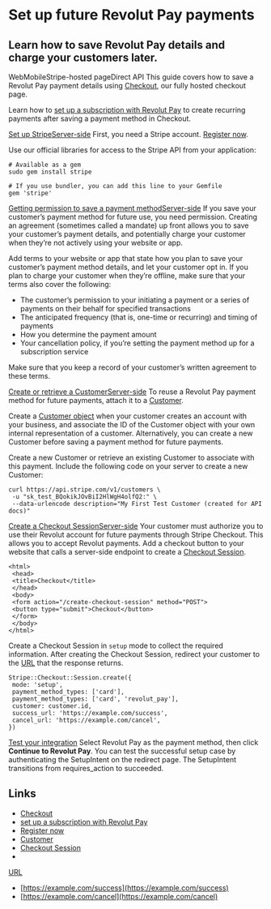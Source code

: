 # Set up future Revolut Pay payments

## Learn how to save Revolut Pay details and charge your customers later.

WebMobileStripe-hosted pageDirect API
This guide covers how to save a Revolut Pay payment details using
[Checkout](https://docs.stripe.com/payments/checkout), our fully hosted checkout
page.

Learn how to [set up a subscription with Revolut
Pay](https://docs.stripe.com/billing/subscriptions/revolut-pay) to create
recurring payments after saving a payment method in Checkout.

[Set up
StripeServer-side](https://docs.stripe.com/payments/revolut-pay/set-up-future-payments#web-set-up-stripe)
First, you need a Stripe account. [Register
now](https://dashboard.stripe.com/register).

Use our official libraries for access to the Stripe API from your application:

```
# Available as a gem
sudo gem install stripe
```

```
# If you use bundler, you can add this line to your Gemfile
gem 'stripe'
```

[Getting permission to save a payment
methodServer-side](https://docs.stripe.com/payments/revolut-pay/set-up-future-payments#web-permissions)
If you save your customer’s payment method for future use, you need permission.
Creating an agreement (sometimes called a mandate) up front allows you to save
your customer’s payment details, and potentially charge your customer when
they’re not actively using your website or app.

Add terms to your website or app that state how you plan to save your customer’s
payment method details, and let your customer opt in. If you plan to charge your
customer when they’re offline, make sure that your terms also cover the
following:

- The customer’s permission to your initiating a payment or a series of payments
on their behalf for specified transactions
- The anticipated frequency (that is, one-time or recurring) and timing of
payments
- How you determine the payment amount
- Your cancellation policy, if you’re setting the payment method up for a
subscription service

Make sure that you keep a record of your customer’s written agreement to these
terms.

[Create or retrieve a
CustomerServer-side](https://docs.stripe.com/payments/revolut-pay/set-up-future-payments#web-create-customer)
To reuse a Revolut Pay payment method for future payments, attach it to a
[Customer](https://docs.stripe.com/api/customers).

Create a [Customer object](https://docs.stripe.com/api/customers) when your
customer creates an account with your business, and associate the ID of the
Customer object with your own internal representation of a customer.
Alternatively, you can create a new Customer before saving a payment method for
future payments.

Create a new Customer or retrieve an existing Customer to associate with this
payment. Include the following code on your server to create a new Customer:

```
curl https://api.stripe.com/v1/customers \
 -u "sk_test_BQokikJOvBiI2HlWgH4olfQ2:" \
 --data-urlencode description="My First Test Customer (created for API docs)"
```

[Create a Checkout
SessionServer-side](https://docs.stripe.com/payments/revolut-pay/set-up-future-payments#web-create-checkout-session)
Your customer must authorize you to use their Revolut account for future
payments through Stripe Checkout. This allows you to accept Revolut payments.
Add a checkout button to your website that calls a server-side endpoint to
create a [Checkout Session](https://docs.stripe.com/api/checkout/sessions).

```
<html>
 <head>
 <title>Checkout</title>
 </head>
 <body>
 <form action="/create-checkout-session" method="POST">
 <button type="submit">Checkout</button>
 </form>
 </body>
</html>
```

Create a Checkout Session in `setup` mode to collect the required information.
After creating the Checkout Session, redirect your customer to the
[URL](https://docs.stripe.com/api/checkout/sessions/object#checkout_session_object-url)
that the response returns.

```
Stripe::Checkout::Session.create({
 mode: 'setup',
 payment_method_types: ['card'],
 payment_method_types: ['card', 'revolut_pay'],
 customer: customer.id,
 success_url: 'https://example.com/success',
 cancel_url: 'https://example.com/cancel',
})
```

[Test your
integration](https://docs.stripe.com/payments/revolut-pay/set-up-future-payments#web-test-integration)
Select Revolut Pay as the payment method, then click **Continue to Revolut
Pay**. You can test the successful setup case by authenticating the SetupIntent
on the redirect page. The SetupIntent transitions from requires_action to
succeeded.

## Links

- [Checkout](https://docs.stripe.com/payments/checkout)
- [set up a subscription with Revolut
Pay](https://docs.stripe.com/billing/subscriptions/revolut-pay)
- [Register now](https://dashboard.stripe.com/register)
- [Customer](https://docs.stripe.com/api/customers)
- [Checkout Session](https://docs.stripe.com/api/checkout/sessions)
-
[URL](https://docs.stripe.com/api/checkout/sessions/object#checkout_session_object-url)
- [https://example.com/success](https://example.com/success)
- [https://example.com/cancel](https://example.com/cancel)